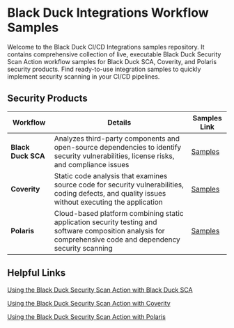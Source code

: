 # Black Duck Integrations Workflow Samples                                                                                                                                                                                               
                                                                                                                                                                                                                                         
Welcome to the Black Duck CI/CD Integrations samples repository. It contains comprehensive collection of live, executable Black Duck Security Scan Action workflow samples for Black Duck SCA, Coverity, and Polaris security products. Find ready-to-use integration samples to quickly implement security scanning in your CI/CD pipelines.                                        
                                                                                                                                                                                                                                         
## Security Products                                                                                                                                                                                                                    
                                                                                                                                                                                                                                         
| Workflow | Details | Samples Link |                                                                                                                                                                                            
|---------|-------------|-------------------|                                                                                                                                                                                            
| **Black Duck SCA** | Analyzes third-party components and open-source dependencies to identify security vulnerabilities, license risks, and compliance issues | [Samples](https://github.com/blackducksca-workflow-samples) |                                                                                                          
| **Coverity** | Static code analysis that examines source code for security vulnerabilities, coding defects, and quality issues without executing the application | [Samples](https://github.com/coverity-cnc-workflow-samples) |                                                                                                         
| **Polaris** | Cloud-based platform combining static application security testing and software composition analysis for comprehensive code and dependency security scanning | [Samples](https://github.com/polaris-workflow-samples) |                                                                                                             
                                                                                                                                                                                                                                                                                                                                                                                                                                                          
## Helpful Links                                                                                                                                                                                                          

[Using the Black Duck Security Scan Action with Black Duck SCA](https://documentation.blackduck.com/bundle/bridge/page/documentation/c_github-blackduck.html)

[Using the Black Duck Security Scan Action with Coverity](https://documentation.blackduck.com/bundle/bridge/page/documentation/c_github-coverity.html)

[Using the Black Duck Security Scan Action with Polaris](https://documentation.blackduck.com/bundle/bridge/page/documentation/c_github-polaris.html)


